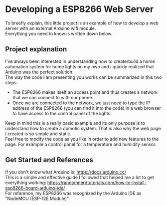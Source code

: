 # Developing a ESP8266 Web Server

To breefly explain, this little project is an example of how to develop a web server with an external Arduino wifi module. <br />
Everything you need to know is written down below.

## Project explanation

I've always been interested in understanding how to create/build a home automation system for home lights on my own and i quickly realized that Arduino was the perfect solution. <br />
The way the code I am presenting you works can be summarized in this two steps: <br />
* The ESP8266 makes itself an access point and thus creates a network that we can connect to with our phone. <br />
* Once we are connected to the network, we just need to type the IP address of the ESP8266 (you can find it into the code) in a web browser to have access to the control panel of the lights. <br />

Keep in mind this is a really basic example and its only purpose is to understand how to create a domotic system. That is also why the web page I created is so simple and static. <br />
Feel free to modify the code as you like in order to add new features to the page. For example a control panel for a temperature and humidity sensor. <br />

## Get Started and References

If you don't know what Arduino is: https://docs.arduino.cc/ <br />
This is a simple and effective guide I followed that helped me a lot to get everything working: https://randomnerdtutorials.com/how-to-install-esp8266-board-arduino-ide/ <br />
For reference, my ESP8266 was recognized by the Arduino IDE as "NodeMCU (ESP-12E Module)".